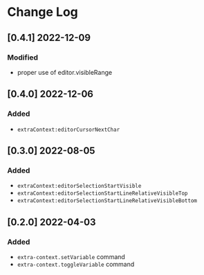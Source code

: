 # Change Log

## [0.4.1] 2022-12-09
### Modified
- proper use of editor.visibleRange

## [0.4.0] 2022-12-06
### Added
- `extraContext:editorCursorNextChar`

## [0.3.0] 2022-08-05
### Added
- `extraContext:editorSelectionStartVisible`
- `extraContext:editorSelectionStartLineRelativeVisibleTop`
- `extraContext:editorSelectionStartLineRelativeVisibleBottom`

## [0.2.0] 2022-04-03
### Added
- `extra-context.setVariable` command
- `extra-context.toggleVariable` command
